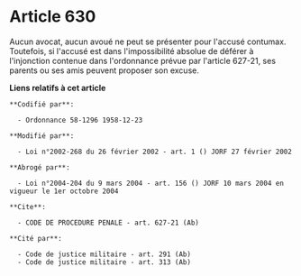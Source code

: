 # Article 630

Aucun avocat, aucun avoué ne peut se présenter pour l'accusé contumax. Toutefois, si l'accusé est dans l'impossibilité
absolue de déférer à l'injonction contenue dans l'ordonnance prévue par l'article 627-21, ses parents ou ses amis peuvent
proposer son excuse.

**Liens relatifs à cet article**

	**Codifié par**:

	  - Ordonnance 58-1296 1958-12-23

	**Modifié par**:

	  - Loi n°2002-268 du 26 février 2002 - art. 1 () JORF 27 février 2002

	**Abrogé par**:

	  - Loi n°2004-204 du 9 mars 2004 - art. 156 () JORF 10 mars 2004 en vigueur le 1er octobre 2004

	**Cite**:

	  - CODE DE PROCEDURE PENALE - art. 627-21 (Ab)

	**Cité par**:

	  - Code de justice militaire - art. 291 (Ab)
	  - Code de justice militaire - art. 313 (Ab)
